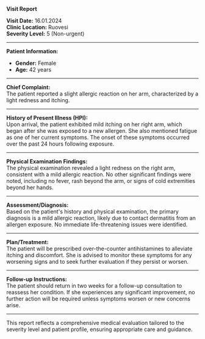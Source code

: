 

**Visit Report**

**Visit Date:** 16.01.2024  
**Clinic Location:** Ruovesi  
**Severity Level:** 5 (Non-urgent)  

---

**Patient Information:**  
- **Gender:** Female  
- **Age:** 42 years  

---

**Chief Complaint:**  
The patient reported a slight allergic reaction on her arm, characterized by a light redness and itching.

---

**History of Present Illness (HPI):**  
Upon arrival, the patient exhibited mild itching on her right arm, which began after she was exposed to a new allergen. She also mentioned fatigue as one of her current symptoms. The onset of these symptoms occurred over the past 24 hours following exposure.

---

**Physical Examination Findings:**  
The physical examination revealed a light redness on the right arm, consistent with a mild allergic reaction. No other significant findings were noted, including no fever, rash beyond the arm, or signs of cold extremities beyond her hands.

---

**Assessment/Diagnosis:**  
Based on the patient's history and physical examination, the primary diagnosis is a mild allergic reaction, likely due to contact dermatitis from an allergen exposure. No immediate life-threatening issues were identified.

---

**Plan/Treatment:**  
The patient will be prescribed over-the-counter antihistamines to alleviate itching and discomfort. She is advised to monitor these symptoms for any worsening signs and to seek further evaluation if they persist or worsen.

---

**Follow-up Instructions:**  
The patient should return in two weeks for a follow-up consultation to reassess her condition. If she experiences any significant improvement, no further action will be required unless symptoms worsen or new concerns arise.

---

This report reflects a comprehensive medical evaluation tailored to the severity level and patient profile, ensuring appropriate care and guidance.
